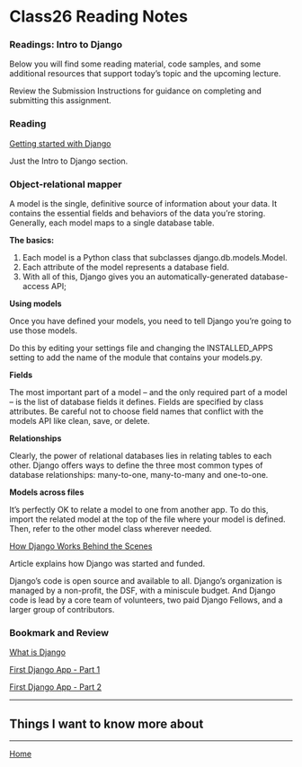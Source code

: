 # Class26 Reading Notes

### Readings: Intro to Django
Below you will find some reading material, code samples, and some additional resources that support today’s topic and the upcoming lecture.

Review the Submission Instructions for guidance on completing and submitting this assignment.

### Reading
[Getting started with Django](https://www.djangoproject.com/start/)

Just the Intro to Django section.

### Object-relational mapper

A model is the single, definitive source of information about your data. It contains the essential fields and behaviors of the data you’re storing. Generally, each model maps to a single database table.

**The basics:**

1. Each model is a Python class that subclasses django.db.models.Model.
2. Each attribute of the model represents a database field.
3. With all of this, Django gives you an automatically-generated database-access API; 

**Using models**

Once you have defined your models, you need to tell Django you’re going to use those models. 

Do this by editing your settings file and changing the INSTALLED_APPS setting to add the name of the module that contains your models.py.

**Fields**

The most important part of a model – and the only required part of a model – is the list of database fields it defines. Fields are specified by class attributes. Be careful not to choose field names that conflict with the models API like clean, save, or delete.

**Relationships**

Clearly, the power of relational databases lies in relating tables to each other. Django offers ways to define the three most common types of database relationships: many-to-one, many-to-many and one-to-one.

**Models across files**

It’s perfectly OK to relate a model to one from another app. To do this, import the related model at the top of the file where your model is defined. Then, refer to the other model class wherever needed. 

[How Django Works Behind the Scenes](https://wsvincent.com/how-django-works-behind-the-scenes/)

Article explains how Django was started and funded.
  
Django’s code is open source and available to all. Django’s organization is managed by a non-profit, the DSF, with a miniscule budget. And Django code is lead by a core team of volunteers, two paid Django Fellows, and a larger group of contributors.



### Bookmark and Review
[What is Django](https://developer.mozilla.org/en-US/docs/Learn/Server-side/Django/Introduction)

[First Django App - Part 1](https://docs.djangoproject.com/en/3.0/intro/tutorial01/)

[First Django App - Part 2](https://docs.djangoproject.com/en/3.0/intro/tutorial02/)

----

## Things I want to know more about

----
[Home](https://github.com/MISalz/401_Reading_Notes/blob/main/README.md)